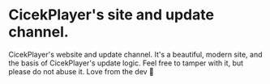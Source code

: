# CicekPlayer's site and update channel.
CicekPlayer's website and update channel. It's a beautiful, modern site, and the basis of CicekPlayer's update logic. Feel free to tamper with it, but please do not abuse it. Love from the dev 💖

